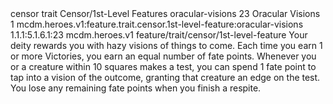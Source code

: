 <ability>
  <metadata>
    <class>censor</class>
    <feature_type>trait</feature_type>
    <file_dpath>Censor/1st-Level Features</file_dpath>
    <item_id>oracular-visions</item_id>
    <item_index>23</item_index>
    <item_name>Oracular Visions</item_name>
    <level>1</level>
    <scc>mcdm.heroes.v1:feature.trait.censor.1st-level-feature:oracular-visions</scc>
    <scdc>1.1.1:5.1.6.1:23</scdc>
    <source>mcdm.heroes.v1</source>
    <type>feature/trait/censor/1st-level-feature</type>
  </metadata>
  <effects>
    <effect type="mundane">Your deity rewards you with hazy visions of things to come. Each time you earn 1 or more Victories, you earn an equal number of fate points. Whenever you or a creature within 10 squares makes a test, you can spend 1 fate point to tap into a vision of the outcome, granting that creature an edge on the test. You lose any remaining fate points when you finish a respite.</effect>
  </effects>
</ability>
